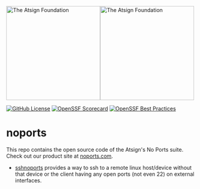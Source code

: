 <a href="https://atsign.com#gh-light-mode-only"><img width=250px src="https://atsign.com/wp-content/uploads/2022/05/atsign-logo-horizontal-color2022.svg#gh-light-mode-only" alt="The Atsign Foundation"></a><a href="https://atsign.com#gh-dark-mode-only"><img width=250px src="https://atsign.com/wp-content/uploads/2023/08/atsign-logo-horizontal-reverse2022-Color.svg#gh-dark-mode-only" alt="The Atsign Foundation"></a>

[![GitHub License](https://img.shields.io/badge/license-BSD3-blue.svg)](./LICENSE)
[![OpenSSF Scorecard](https://api.securityscorecards.dev/projects/github.com/atsign-foundation/noports/badge)](https://securityscorecards.dev/viewer/?uri=github.com/atsign-foundation/noports&sort_by=check-score&sort_direction=desc)
[![OpenSSF Best Practices](https://www.bestpractices.dev/projects/8102/badge)](https://www.bestpractices.dev/projects/8102)

# noports
This repo contains the open source code of the Atsign's No Ports suite. Check out our product site at [noports.com](https://noports.com).

* [sshnoports](./packages/dart/sshnoports) provides a way to ssh to a remote linux host/device without that
device or the client having any open ports (not even 22) on external interfaces.
